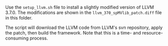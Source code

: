 Use the `setup_llvm.sh` file to install a slightly
modified version of LLVM 3.7.0.
The modifications are shown in the `llvm_370_spMVlib_patch.diff`
file in this folder.

The script will download the LLVM code from LLVM's svn repository,
apply the patch,
then build the framework.
Note that this is a time- and resource-consuming process.
